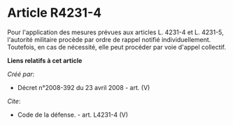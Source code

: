 # Article R4231-4

Pour l'application des mesures prévues aux articles L. 4231-4 et L. 4231-5, l'autorité militaire procède par ordre de rappel
notifié individuellement. Toutefois, en cas de nécessité, elle peut procéder par voie d'appel collectif.

**Liens relatifs à cet article**

_Créé par_:

  - Décret n°2008-392 du 23 avril 2008 - art. (V)

_Cite_:

  - Code de la défense. - art. L4231-4 (V)
